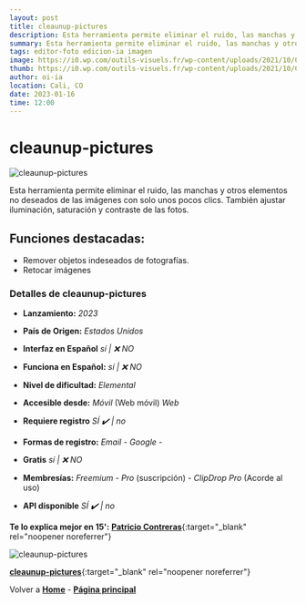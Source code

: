 ```yaml
---
layout: post
title: cleaunup-pictures
description: Esta herramienta permite eliminar el ruido, las manchas y otros elementos no deseados de las imágenes con solo unos pocos clics.
summary: Esta herramienta permite eliminar el ruido, las manchas y otros elementos no deseados de las imágenes con solo unos pocos clics. También ajustar iluminación, saturación y contraste de las fotos.
tags: editor-foto edicion-ia imagen
image: https://i0.wp.com/outils-visuels.fr/wp-content/uploads/2021/10/Cleanup-Pictures-logo.png
thumb: https://i0.wp.com/outils-visuels.fr/wp-content/uploads/2021/10/Cleanup-Pictures-logo.png
author: oi-ia
location: Cali, CO
date: 2023-01-16
time: 12:00
---
```


# cleaunup-pictures

![cleaunup-pictures](https://i0.wp.com/outils-visuels.fr/wp-content/uploads/2021/10/Cleanup-Pictures-logo.png)

Esta herramienta permite eliminar el ruido, las manchas y otros elementos no deseados de las imágenes con solo unos pocos clics. También ajustar iluminación, saturación y contraste de las fotos.

## Funciones destacadas:

- Remover objetos indeseados de fotografías.
- Retocar imágenes

### Detalles de cleaunup-pictures

- **Lanzamiento:**
  _2023_

- **País de Origen:**
  _Estados Unidos_

- **Interfaz en Español**
  _sí | ❌ NO_

- **Funciona en Español:**
  _sí | ❌ NO_

- **Nivel de dificultad:**
  _Elemental_

- **Accesible desde:**
  _Móvil_ (Web móvil)
  _Web_

- **Requiere registro**
  _SÍ ✔️ | no_

- **Formas de registro:**
  _Email_ - _Google_ -

- **Gratis**
  _sí | ❌ NO_

- **Membresías:**
  _Freemium_ - _Pro_ (suscripción) - _ClipDrop Pro_ (Acorde al uso)

- **API disponible**
  _SÍ ✔️ | no_

**Te lo explica mejor en 15':**
[**Patricio Contreras**](https://www.youtube.com/watch?v=_ZcMLITTY-w){:target="\_blank" rel="noopener noreferrer"}

![cleaunup-pictures](https://i0.wp.com/outils-visuels.fr/wp-content/uploads/2021/10/Cleanup-Pictures-logo.png)

[**cleaunup-pictures**](https://i0.wp.com/outils-visuels.fr/wp-content/uploads/2021/10/Cleanup-Pictures-logo.png){:target="\_blank" rel="noopener noreferrer"}

Volver a [**Home**](https://lucfreelance.github.io/board/) -
[**Página principal**](https://oportunidadesilimitadas.com)
